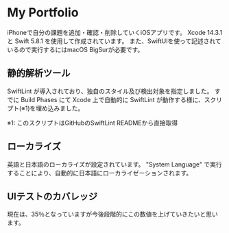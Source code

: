# My Portfolio

iPhoneで自分の課題を追加・確認・削除していくiOSアプリです。
Xcode 14.3.1 と Swift 5.8.1 を使用して作成されています。
また、SwiftUIを使って記述されているので実行するにはmacOS BigSurが必要です。


## 静的解析ツール

SwiftLint が導入されており、独自のスタイル及び検出対象を指定しました。
すでに Build Phases にて Xcode 上で自動的に SwiftLint が動作する様に、スクリプト(※1)を埋め込みました。

※1: このスクリプトはGitHubのSwiftLint READMEから直接取得


## ローカライズ

英語と日本語のローカライズが設定されています。
"System Language" で実行することにより、自動的に日本語にローカライゼーションされます。
 
 
## UIテストのカバレッジ
現在は、35％となっていますが今後段階的にこの数値を上げていきたいと思います。


